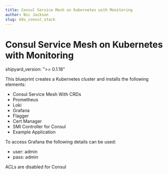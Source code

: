 ```yaml
---
title: Consul Service Mesh on Kubernetes with Monitoring
author: Nic Jackson
slug: k8s_consul_stack
---
```


# Consul Service Mesh on Kubernetes with Monitoring

shipyard_version: ">= 0.1.18"

This blueprint creates a Kubernetes cluster and installs the following elements:

* Consul Service Mesh With CRDs
* Prometheus
* Loki
* Grafana
* Flagger
* Cert Manager
* SMI Controller for Consul
* Example Application

To access Grafana the following details can be used:

* user: admin
* pass: admin

ACLs are disabled for Consul
